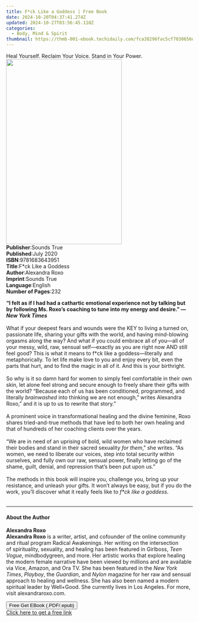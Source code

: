 ```yaml
---
title: F*ck Like a Goddess | Free Book
date: 2024-10-20T04:37:41.274Z
updated: 2024-10-27T03:56:45.110Z
categories:
  - Body, Mind & Spirit
thumbnail: https://thmb-001-ebook.techidaily.com/fca38296fac5cf7030656dc51fedfe1d01236923bd5ffa766a727804d12d43fc.jpg
---
```

<main id="book-container">
  <div class="flex flex-col">
    <div class="book-brief flex-1 py-6 px-4 sm:p-6 md:py-10 md:px-8">
      <!-- brief-->
      <div class="book-brief-main">
        Heal Yourself. Reclaim Your Voice. Stand in Your Power.
      </div>
    </div>
    <div
      class="book-meta-info flex-1 grid gap-4 col-start-1 col-end-3 row-start-1 sm:mb-6 sm:grid-cols-4 lg:gap-6 lg:col-start-2 lg:row-end-6 lg:row-span-6 lg:mb-0"
    >
      <div
        class="book-meta-info-left place-content-center mt-4 p-4 text-sm leading-6 col-start-2 col-span-2 dark:text-slate-400"
      >
        <img
          class="w-full h-500 object-cover rounded-lg sm:h-255 sm:col-span-2 lg:col-span-full"
          src="https://img-001-ebook.techidaily.com/123e0012e895047685fe2e43a70d2e5ade735220e8ca43430e60ebfd113bcf2e.jpg"
          alt=""
          width="312"
          height="500"
        />
      </div>
      <div
        class="book-meta-info-right mt-2 col-start-1 row-start-2 col-span-3 self-center"
      >
        <!-- meta data  -->
        <div class="flex flex-col px-4 md:px-8">
          <div class="flex-1">
            <strong>Publisher</strong>:<span class="px-2">Sounds True</span>
          </div>
          <div class="flex-1">
            <strong>Published</strong>:<span class="px-2">July 2020</span>
          </div>
          <div class="flex-1">
            <strong>ISBN</strong>:<span class="px-2">9781683643951</span>
          </div>
          <div class="flex-1">
            <strong>Title</strong>:<span class="px-2">F*ck Like a Goddess</span>
          </div>
          <div class="flex-1">
            <strong>Author</strong>:<span class="px-2">Alexandra Roxo</span>
          </div>
          <div class="flex-1">
            <strong>Imprint</strong>:<span class="px-2">Sounds True</span>
          </div>
          <div class="flex-1">
            <strong>Language</strong>:<span class="px-2">English</span>
          </div>
          <div class="flex-1">
            <strong>Number of Pages</strong>:<span class="px-2">232</span>
          </div>
        </div>
      </div>
    </div>
    <div class="book-description flex-1 py-6 px-4 sm:p-6 md:py-10 md:px-8">
      <div class="book-description-main">
        <div accordion-content="" id="description">
          <p>
            <b
              >“I felt as if I had had a cathartic emotional experience not by
              talking but by following Ms. Roxo’s coaching to tune into my
              energy and desire.” —<i>New York Times</i></b
            ><br /><br />What if your deepest fears and wounds were the KEY to
            living a turned on, passionate life, sharing your gifts with the
            world, and having mind-blowing orgasms along the way? And what if
            you could embrace all of you—all of your messy, wild, raw, sensual
            self—exactly as you are right now AND still feel good? This is what
            it means to f*ck like a goddess—literally and metaphorically. To let
            life make love to you and enjoy every bit, even the parts that hurt,
            and to find the magic in all of it. And this is your birthright.<br />&nbsp;<br />So
            why is it so damn hard for women to simply feel comfortable in their
            own skin, let alone feel strong and secure enough to freely share
            their gifts with the world? “Because each of us has been
            conditioned, programmed, and literally <i>brainwashed</i> into
            thinking we are not enough,” writes Alexandra Roxo,” and it is up to
            us to rewrite that story.”<br />&nbsp;<br />A prominent voice in
            transformational healing and the divine feminine, Roxo shares
            tried-and-true methods that have led to both her own healing and
            that of hundreds of her coaching clients over the years.<br />&nbsp;<br />“We
            are in need of an uprising of bold, wild women who have reclaimed
            their bodies and stand in their sacred sexuality&nbsp;<i>for them</i
            >,” she writes. “As women, we need to liberate our voices, step into
            total security within ourselves, and fully own our raw, sensual
            power, finally letting go of the shame, guilt, denial, and
            repression that’s been put upon us.”<br />&nbsp;<br />The methods in
            this book will inspire you, challenge you, bring up your resistance,
            and unleash your gifts. It won’t always be easy, but if you do the
            work, you’ll discover what it really feels like to
            <i>f*ck like a goddess</i>.<br />&nbsp;
          </p>
        </div>
        <div class="accordion-fader"></div>
      </div>
    </div>
    <div class="book-excerpts flex-1 py-6 px-4 sm:p-6 md:py-10 md:px-8">
      <!-- excerpts-->
      <div class="book-excerpts-main">
        <hr />
        <h4 class="placeholder placeholder-heading">
          <span>About the Author</span>
        </h4>
        <p></p>
        <p>
          <b>Alexandra Roxo</b><br /><b>Alexandra Roxo</b>&nbsp;is a writer,
          artist, and cofounder of the online community and ritual program
          Radical&nbsp;Awakenings.&nbsp;Her writing on the intersection
          of&nbsp;spirituality, sexuality, and healing has been featured in
          Girlboss,&nbsp;<i>Teen Vogue</i>, mindbodygreen, and more. Her
          artistic works that explore healing the modern female narrative have
          been viewed by&nbsp;millions and are&nbsp;available via Vice, Amazon,
          and Ora TV.&nbsp;She has been featured in the&nbsp;<i
            >New York Times</i
          >,<i> Playboy</i>,&nbsp;the<i> Guardian</i>,
          and&nbsp;<i>Nylon&nbsp;</i>magazine for her raw and sensual approach
          to healing and wellness. She has also been named a modern spiritual
          leader by Well+Good. She currently lives in Los Angeles. For more,
          visit&nbsp;alexandraroxo.com.
        </p>
        <p></p>
      </div>
    </div>
    <div
      class="book-about-author flex-1 py-6 px-4 sm:p-6 md:py-10 md:px-8"
    ></div>
    <div class="book-free-get flex-1 py-6 px-4 sm:p-6 md:py-10 md:px-8">
      <button
        id="btn-free-get"
        class="bg-blue-500 hover:bg-blue-700 text-white font-bold py-2 px-4 rounded"
      >
        Free Get EBook (.PDF/.epub)
      </button>
      <div id="countdown-display" class="px-2 text-lg mt-2"></div>
      <a
        id="free-link"
        class="hidden bg-blue-500 hover:bg-blue-700 text-white font-bold py-2 px-4 rounded"
        href="https://www.ebooks.com/en-us/book/210761596/f-ck-like-a-goddess/alexandra-roxo/"
        target="_blank"
        >Click here to get a free link</a
      >
    </div>
    <script>
      let countdownTime = 0;
      let countdownInterval = null;
      document
        .getElementById('btn-free-get')
        .addEventListener('click', startCountdown);
      function startCountdown() {
        countdownTime = new Date().getTime() + 60000 * 3;
        countdownInterval = setInterval(updateCountdown, 1000);
        document.getElementById('btn-free-get').disabled = true;
        document
          .getElementById('btn-free-get')
          .classList.add('bg-gray-500', 'cursor-not-allowed');
      }
      function updateCountdown() {
        let currentTime = new Date().getTime();
        let timeLeft = countdownTime - currentTime;
        let secondsLeft = Math.floor(timeLeft / 1000);
        document.getElementById('countdown-display').innerHTML =
          `Remaining time: ${secondsLeft} seconds.`;
        if (secondsLeft <= 0) {
          clearInterval(countdownInterval);
          document.getElementById('btn-free-get').classList.add('hidden');
          document.getElementById('free-link').classList.remove('hidden');
          document.getElementById('countdown-display').innerHTML = '';
        }
      }
    </script>
  </div>
</main>

<ins class="adsbygoogle"
      style="display:block"
      data-ad-client="ca-pub-7571918770474297"
      data-ad-slot="8358498916"
      data-ad-format="auto"
      data-full-width-responsive="true"></ins>
    